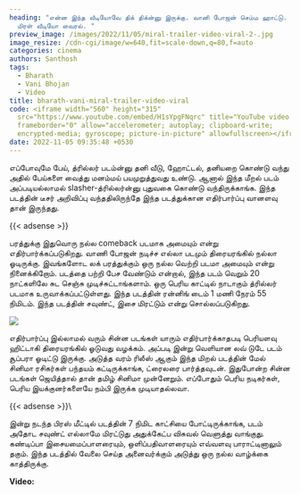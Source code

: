 ```yaml
---
heading: "என்ன இந்த வீடியோவே திக் திக்ன்னு இருக்கு. வானி போஜன் செம்ம ஹாட்டு.
  மிரள் வீடியோ வைரல். "
preview_image: /images/2022/11/05/miral-trailer-video-viral-2-.jpg
image_resize: /cdn-cgi/image/w=640,fit=scale-down,q=80,f=auto
categories: cinema
authors: Santhosh
tags:
  - Bharath
  - Vani Bhojan
  - Video
title: bharath-vani-miral-trailer-video-viral
code: <iframe width="560" height="315"
  src="https://www.youtube.com/embed/H1sYpgFNqrc" title="YouTube video player"
  frameborder="0" allow="accelerometer; autoplay; clipboard-write;
  encrypted-media; gyroscope; picture-in-picture" allowfullscreen></iframe>
date: 2022-11-05 09:35:48 +0530
---
```

எப்போவுமே பேய், த்ரில்லர் படம்ன்னு தனி வீடு, ஹோட்டல், தனியறை கொண்டு வந்து அதில் பேய்களை வைத்து மனம்மய் பயமுறுத்துவது உண்டு. ஆனால் இந்த மீறல் படம் அப்படியல்லாமல் slasher-த்ரில்லர்ன்னு புதுவகை கொண்டு வந்திருக்காங்க. இந்த படத்தின் டீசர் அறிவிப்பு வந்ததிலிருந்தே இந்த படத்துக்கான எதிர்பார்ப்பு வானளவு தான் இருந்தது. 

{{< adsense >}}

பரத்துக்கு இதுவொரு நல்ல comeback படமாக அமையும் என்று எதிர்பார்க்கப்படுகிறது.
வாணி போஜன் நடிச்ச எல்லா படமும் திரையரங்கில் நல்லா ஓடிருக்கு. இவங்களோட லக் பரத்துக்கும் ஒரு நல்ல வெற்றி படமா அமையும் என்று நினைக்கிறோம். படத்தை பற்றி பேச வேண்டும் என்றால், இந்த படம் வெறும் 20 நாட்களிலே சுட செஞ்சு முடிச்சுட்டாங்களாம். ஒரு பெரிய காட்டில் நாடாகும் த்ரில்லர் படமாக உருவாக்கப்பட்டுள்ளது. இந்த படத்தின் ரன்னிங் டைம் 1 மணி நேரம் 55 நிமிடம். இந்த படத்தின் சவுண்ட், இசை மிரட்டும் என்று சொல்லப்படுகிறது.

![](/images/2022/11/05/miral-trailer-video-viral-1-.jpg)


எதிர்பார்ப்பு இல்லாமல் வரும் சின்ன படங்கள் யாரும் எதிர்பார்க்காதபடி பெரியளவு ஹிட்டாகி திரையரங்கில் ஓடுவது வழக்கம். அப்படி இன்று வெளியான லவ் டுடே படம் சூப்பரா ஓடிட்டு இருக்கு. அடுத்த வரம் ரிலீஸ் ஆகும் இந்த மிறல் படத்தின் மேல் சினிமா ரசிகர்கள் பந்தயம் கட்டிருக்காங்க, ட்ரைலரை பார்த்தவுடன். இதுபோன்ற சின்ன படங்கள் ஜெயித்தால் தான் தமிழ் சினிமா முன்னேறும். எப்போதும் பெரிய நடிகர்கள், பெரிய இயக்குனர்களையே நம்பி இருக்க முடியாதல்லவா.

{{< adsense >}}\

இன்று நடந்த பிரஸ் மீட்டில் படத்தின் 7 நிமிட காட்சியை போட்டிருக்காங்க, படம் அதோட சவுண்ட் எல்லாமே மிரட்டுது அதுக்கேட்ப விசுவல் வெளுத்து வாங்குது. கண்டிப்பா இசையமைப்பாளரையும், ஒளிப்பதிவாளரையும் எவ்வளவு பாராட்டினாலும் தகும். இந்த படத்தில் வேலை செய்த அனைவர்க்கும் அடுத்து ஒரு நல்ல வாழ்க்கை காத்திருக்கு.

**V﻿ideo:**